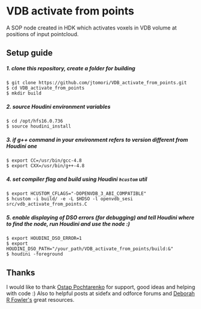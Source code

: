 VDB activate from points
========================

A SOP node created in HDK which activates voxels in VDB volume at positions of input pointcloud.

Setup guide
-----------
##### 1. clone this repository, create a folder for building
```
$ git clone https://github.com/jtomori/VDB_activate_from_points.git
$ cd VDB_activate_from_points
$ mkdir build
```

##### 2. source Houdini environment variables
```
$ cd /opt/hfs16.0.736
$ source houdini_install
```

##### 3. if g++ command in your environment refers to version different from Houdini one
```
$ export CC=/usr/bin/gcc-4.8
$ export CXX=/usr/bin/g++-4.8
```

##### 4. set compiler flag and build using Houdini `hcustom` util
```
$ export HCUSTOM_CFLAGS="-DOPENVDB_3_ABI_COMPATIBLE"
$ hcustom -i build/ -e -L $HDSO -l openvdb_sesi src/vdb_activate_from_points.C
```

##### 5. enable displaying of DSO errors (for debugging) and tell Houdini where to find the node, run Houdini and use the node :)
```
$ export HOUDINI_DSO_ERROR=1
$ export HOUDINI_DSO_PATH="/your_path/VDB_activate_from_points/build:&"
$ houdini -foreground
```

Thanks
------
I would like to thank [Ostap Pochtarenko](https://github.com/RiLights/) for support, good ideas and helping with code :) Also to helpful posts at sidefx and odforce forums and [Deborah R Fowler's](http://www.deborahrfowler.com/C++Resources/HDK-Resources.html) great resources.